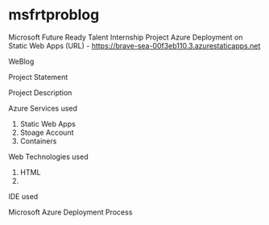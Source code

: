 # msfrtproblog
Microsoft Future Ready Talent Internship Project 
Azure Deployment on Static Web Apps (URL) - https://brave-sea-00f3eb110.3.azurestaticapps.net 

WeBlog 

Project Statement

Project Description

Azure Services used 
1. Static Web Apps
2. Stoage Account
3. Containers

Web Technologies used
1. HTML
2. 

IDE used

Microsoft Azure Deployment Process


